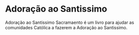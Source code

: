 # Adoração ao Santissimo

Adoração ao Santissimo Sacramaento é um livro para ajudar as comunidades Católica a fazerem a Adoração ao Santissimo.

